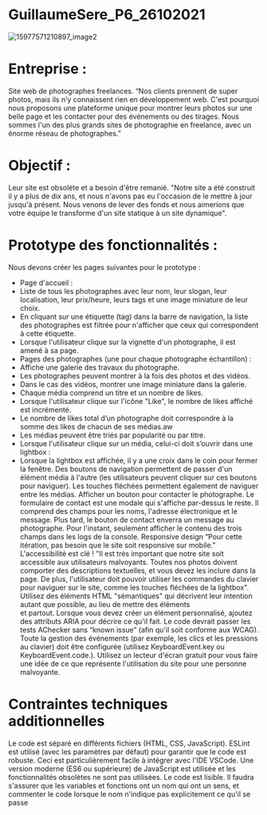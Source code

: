 # GuillaumeSere_P6_26102021

![15977571210897_image2](https://user-images.githubusercontent.com/75996200/144131999-51207c4b-6d9e-433b-b70d-b44de9467ba6.png)

# Entreprise :
Site web de photographes freelances.
“Nos clients prennent de super photos, mais ils n’y connaissent rien en
développement web. C'est pourquoi nous proposons une plateforme unique pour
montrer leurs photos sur une belle page et les contacter pour des événements ou
des tirages. Nous sommes l'un des plus grands sites de photographie en freelance,
avec un énorme réseau de photographes.”
# Objectif :
Leur site est obsolète et a besoin d'être remanié.
"Notre site a été construit il y a plus de dix ans, et nous n'avons pas eu l'occasion de
le mettre à jour jusqu'à présent. Nous venons de lever des fonds et nous aimerions
que votre équipe le transforme d'un site statique à un site dynamique".
# Prototype des fonctionnalités :
Nous devons créer les pages suivantes pour le prototype :
- Page d'accueil :
- Liste de tous les photographes avec leur nom, leur slogan, leur
localisation, leur prix/heure, leurs tags et une image miniature de leur
choix.
- En cliquant sur une étiquette (tag) dans la barre de navigation, la liste
des photographes est filtrée pour n'afficher que ceux qui
correspondent à cette étiquette.
- Lorsque l'utilisateur clique sur la vignette d'un photographe, il est
amené à sa page.
- Pages des photographes (une pour chaque photographe échantillon) :
- Affiche une galerie des travaux du photographe.
- Les photographes peuvent montrer à la fois des photos et des vidéos.
- Dans le cas des vidéos, montrer une image miniature dans la
galerie.
- Chaque média comprend un titre et un nombre de likes.
- Lorsque l'utilisateur clique sur l'icône "Like", le nombre de likes
affiché est incrémenté.
- Le nombre de likes total d’un photographe doit correspondre à la
somme des likes de chacun de ses médias.aw
- Les médias peuvent être triés par popularité ou par titre.
- Lorsque l'utilisateur clique sur un média, celui-ci doit s’ouvrir dans une
lightbox :
- Lorsque la lightbox est affichée, il y a une croix dans le coin pour
fermer la fenêtre.
 Des boutons de navigation permettent de passer d'un élément
média à l'autre (les utilisateurs peuvent cliquer sur ces boutons
pour naviguer).
 Les touches fléchées permettent également de naviguer entre
les médias.
 Afficher un bouton pour contacter le photographe.
 Le formulaire de contact est une modale qui s'affiche par-dessus
le reste.
Il comprend des champs pour les noms, l'adresse électronique et
le message.
 Plus tard, le bouton de contact enverra un message au
photographe. Pour l'instant, seulement afficher le contenu des
trois champs dans les logs de la console.
Responsive design
“Pour cette itération, pas besoin que le site soit responsive sur mobile.”
L'accessibilité est clé !
"Il est très important que notre site soit accessible aux utilisateurs malvoyants.
Toutes nos photos doivent comporter des descriptions textuelles, et vous devez les
inclure dans la page. De plus, l'utilisateur doit pouvoir utiliser les commandes du
clavier pour naviguer sur le site, comme les touches fléchées de la lightbox".
 Utilisez des éléments HTML "sémantiques" qui décrivent leur intention autant
que possible, au lieu de mettre des éléments <div> et <span> partout.
 Lorsque vous devez créer un élément personnalisé, ajoutez des attributs ARIA
pour décrire ce qu'il fait.
Le code devrait passer les tests AChecker sans “known issue” (afin qu'il soit
conforme aux WCAG).
 Toute la gestion des événements (par exemple, les clics et les pressions au
clavier) doit être configurée (utilisez KeyboardEvent.key ou
KeyboardEvent.code.).
 Utilisez un lecteur d'écran gratuit pour vous faire une idée de ce que
représente l'utilisation du site pour une personne malvoyante.
# Contraintes techniques additionnelles
 Le code est séparé en différents fichiers (HTML, CSS, JavaScript).
 ESLint est utilisé (avec les paramètres par défaut) pour garantir que le
code est robuste. Ceci est particulièrement facile à intégrer avec l'IDE
VSCode.
 Une version moderne (ES6 ou supérieure) de JavaScript est utilisée et
les fonctionnalités obsolètes ne sont pas utilisées.
Le code est lisible. Il faudra s'assurer que les variables et fonctions ont
un nom qui ont un sens, et commenter le code lorsque le nom
n'indique pas explicitement ce qu'il se passe
